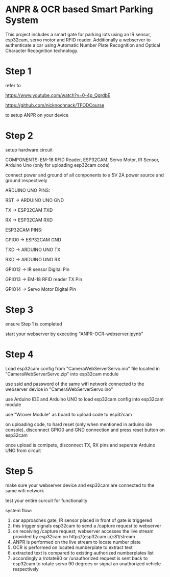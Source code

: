 # ANPR & OCR based Smart Parking System
This project includes a smart gate for parking lots using an IR sensor, esp32cam, servo motor and RFID reader. 
Additionally a webserver to authenticate a car using Automatic Number Plate Recognition and Optical Character Recognition technology.

# Step 1
refer to 

https://www.youtube.com/watch?v=0-4p_QgrdbE 

https://github.com/nicknochnack/TFODCourse

to setup ANPR on your device

# Step 2
setup hardware circuit

COMPONENTS: EM-18 RFID Reader, ESP32CAM, Servo Motor, IR Sensor, Arduino Uno (only for uploading esp32cam code)

connect power and ground of all components to a 5V 2A power source and ground respectively

ARDUINO UNO PINS:

RST -> ARDUINO UNO GND

TX -> ESP32CAM TXD

RX -> ESP32CAM RXD

ESP32CAM PINS:

GPIO0 -> ESP32CAM GND

TXD -> ARDUINO UNO TX

RXD -> ARDUINO UNO RX

GPIO12 -> IR sensor Digital Pin

GPIO13 -> EM-18 RFID reader TX Pin

GPIO14 -> Servo Motor Digital Pin

# Step 3
ensure Step 1 is completed

start your webserver by executing "ANPR-OCR-webserver.ipynb"

# Step 4
Load esp32cam config from "CameraWebServerServo.ino" file located in "CameraWebServerServo.zip" into esp32cam module

use ssid and password of the same wifi network connected to the webserver device in "CameraWebServerServo.ino"

use Arduino IDE and Arduino UNO to load esp32cam config into esp32cam module

use "Wrover Module" as board to upload code to esp32cam

on uploading code, to hard reset (only when mentioned in arduino ide console), disconnect GPIO0 and GND connection and press reset button on esp32cam

once upload is comlpete, disconnect TX, RX pins and seperate Arduino UNO from circuit

# Step 5
make sure your webserver device and esp32cam are connected to the same wifi network

test your entire curcuit for functionality

system flow:

1. car approaches gate, IR sensor placed in front of gate is triggered
2. this trigger signals esp32cam to send a /capture request to webserver
3. on receiving /capture request, webserver accesses the live stream provided by esp32cam on http://{esp32cam ip}:81/stream
4. ANPR is performed on the live stream to locate number plate
5. OCR is performed on located numberplate to extract text
6. extracted text is compared to existing authorized numberplates list
7. accordingly a /rotate90 or /unauthorized request is sent back to esp32cam to rotate servo 90 degrees or signal an unathorized vehicle respectively
